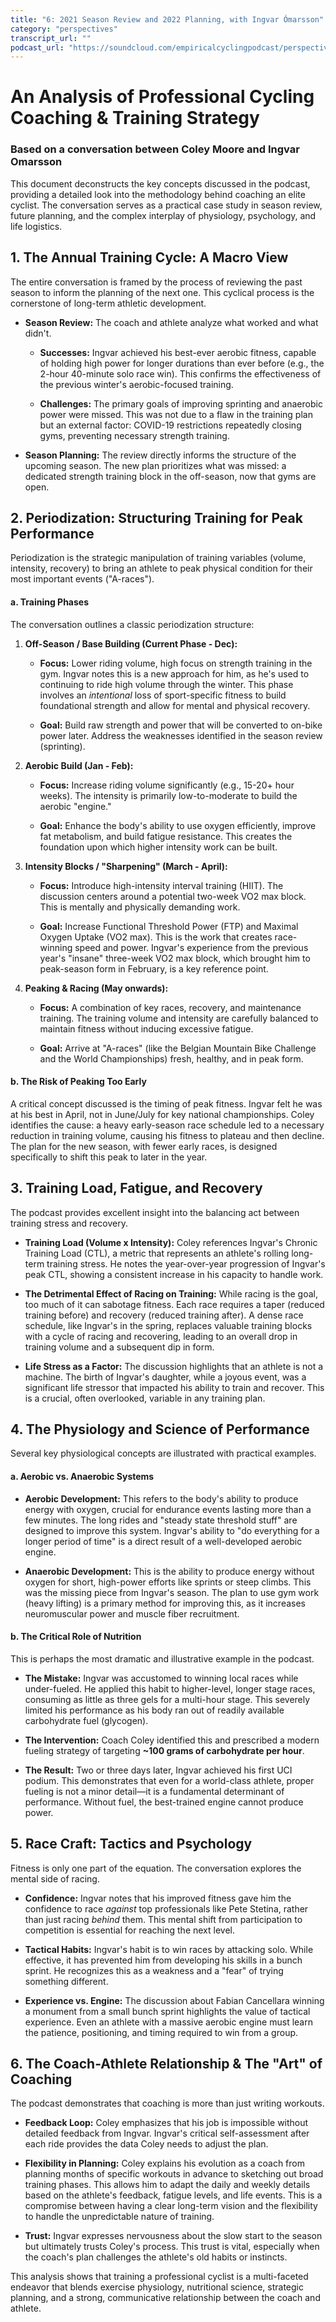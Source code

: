```yaml
---
title: "6: 2021 Season Review and 2022 Planning, with Ingvar Ómarsson"
category: "perspectives"
transcript_url: ""
podcast_url: "https://soundcloud.com/empiricalcyclingpodcast/perspectives-6-2021-season-review-and-2022-planning-with-ingvar-omarsson"
---
```


# An Analysis of Professional Cycling Coaching & Training Strategy

### Based on a conversation between Coley Moore and Ingvar Omarsson

This document deconstructs the key concepts discussed in the podcast, providing a detailed look into the methodology behind coaching an elite cyclist. The conversation serves as a practical case study in season review, future planning, and the complex interplay of physiology, psychology, and life logistics.

## 1. The Annual Training Cycle: A Macro View

The entire conversation is framed by the process of reviewing the past season to inform the planning of the next one. This cyclical process is the cornerstone of long-term athletic development.

-   **Season Review:** The coach and athlete analyze what worked and what didn't.
    
    -   **Successes:** Ingvar achieved his best-ever aerobic fitness, capable of holding high power for longer durations than ever before (e.g., the 2-hour 40-minute solo race win). This confirms the effectiveness of the previous winter's aerobic-focused training.
        
    -   **Challenges:** The primary goals of improving sprinting and anaerobic power were missed. This was not due to a flaw in the training plan but an external factor: COVID-19 restrictions repeatedly closing gyms, preventing necessary strength training.
        
-   **Season Planning:** The review directly informs the structure of the upcoming season. The new plan prioritizes what was missed: a dedicated strength training block in the off-season, now that gyms are open.
    

## 2. Periodization: Structuring Training for Peak Performance

Periodization is the strategic manipulation of training variables (volume, intensity, recovery) to bring an athlete to peak physical condition for their most important events ("A-races").

#### a. Training Phases

The conversation outlines a classic periodization structure:

1.  **Off-Season / Base Building (Current Phase - Dec):**
    
    -   **Focus:** Lower riding volume, high focus on strength training in the gym. Ingvar notes this is a new approach for him, as he's used to continuing to ride high volume through the winter. This phase involves an _intentional_ loss of sport-specific fitness to build foundational strength and allow for mental and physical recovery.
        
    -   **Goal:** Build raw strength and power that will be converted to on-bike power later. Address the weaknesses identified in the season review (sprinting).
        
2.  **Aerobic Build (Jan - Feb):**
    
    -   **Focus:** Increase riding volume significantly (e.g., 15-20+ hour weeks). The intensity is primarily low-to-moderate to build the aerobic "engine."
        
    -   **Goal:** Enhance the body's ability to use oxygen efficiently, improve fat metabolism, and build fatigue resistance. This creates the foundation upon which higher intensity work can be built.
        
3.  **Intensity Blocks / "Sharpening" (March - April):**
    
    -   **Focus:** Introduce high-intensity interval training (HIIT). The discussion centers around a potential two-week VO2 max block. This is mentally and physically demanding work.
        
    -   **Goal:** Increase Functional Threshold Power (FTP) and Maximal Oxygen Uptake (VO2 max). This is the work that creates race-winning speed and power. Ingvar's experience from the previous year's "insane" three-week VO2 max block, which brought him to peak-season form in February, is a key reference point.
        
4.  **Peaking & Racing (May onwards):**
    
    -   **Focus:** A combination of key races, recovery, and maintenance training. The training volume and intensity are carefully balanced to maintain fitness without inducing excessive fatigue.
        
    -   **Goal:** Arrive at "A-races" (like the Belgian Mountain Bike Challenge and the World Championships) fresh, healthy, and in peak form.
        

#### b. The Risk of Peaking Too Early

A critical concept discussed is the timing of peak fitness. Ingvar felt he was at his best in April, not in June/July for key national championships. Coley identifies the cause: a heavy early-season race schedule led to a necessary reduction in training volume, causing his fitness to plateau and then decline. The plan for the new season, with fewer early races, is designed specifically to shift this peak to later in the year.

## 3. Training Load, Fatigue, and Recovery

The podcast provides excellent insight into the balancing act between training stress and recovery.

-   **Training Load (Volume x Intensity):** Coley references Ingvar's Chronic Training Load (CTL), a metric that represents an athlete's rolling long-term training stress. He notes the year-over-year progression of Ingvar's peak CTL, showing a consistent increase in his capacity to handle work.
    
-   **The Detrimental Effect of Racing on Training:** While racing is the goal, too much of it can sabotage fitness. Each race requires a taper (reduced training before) and recovery (reduced training after). A dense race schedule, like Ingvar's in the spring, replaces valuable training blocks with a cycle of racing and recovering, leading to an overall drop in training volume and a subsequent dip in form.
    
-   **Life Stress as a Factor:** The discussion highlights that an athlete is not a machine. The birth of Ingvar's daughter, while a joyous event, was a significant life stressor that impacted his ability to train and recover. This is a crucial, often overlooked, variable in any training plan.
    

## 4. The Physiology and Science of Performance

Several key physiological concepts are illustrated with practical examples.

#### a. Aerobic vs. Anaerobic Systems

-   **Aerobic Development:** This refers to the body's ability to produce energy with oxygen, crucial for endurance events lasting more than a few minutes. The long rides and "steady state threshold stuff" are designed to improve this system. Ingvar's ability to "do everything for a longer period of time" is a direct result of a well-developed aerobic engine.
    
-   **Anaerobic Development:** This is the ability to produce energy without oxygen for short, high-power efforts like sprints or steep climbs. This was the missing piece from Ingvar's season. The plan to use gym work (heavy lifting) is a primary method for improving this, as it increases neuromuscular power and muscle fiber recruitment.
    

#### b. The Critical Role of Nutrition

This is perhaps the most dramatic and illustrative example in the podcast.

-   **The Mistake:** Ingvar was accustomed to winning local races while under-fueled. He applied this habit to higher-level, longer stage races, consuming as little as three gels for a multi-hour stage. This severely limited his performance as his body ran out of readily available carbohydrate fuel (glycogen).
    
-   **The Intervention:** Coach Coley identified this and prescribed a modern fueling strategy of targeting **~100 grams of carbohydrate per hour**.
    
-   **The Result:** Two or three days later, Ingvar achieved his first UCI podium. This demonstrates that even for a world-class athlete, proper fueling is not a minor detail—it is a fundamental determinant of performance. Without fuel, the best-trained engine cannot produce power.
    

## 5. Race Craft: Tactics and Psychology

Fitness is only one part of the equation. The conversation explores the mental side of racing.

-   **Confidence:** Ingvar notes that his improved fitness gave him the confidence to race _against_ top professionals like Pete Stetina, rather than just racing _behind_ them. This mental shift from participation to competition is essential for reaching the next level.
    
-   **Tactical Habits:** Ingvar's habit is to win races by attacking solo. While effective, it has prevented him from developing his skills in a bunch sprint. He recognizes this as a weakness and a "fear" of trying something different.
    
-   **Experience vs. Engine:** The discussion about Fabian Cancellara winning a monument from a small bunch sprint highlights the value of tactical experience. Even an athlete with a massive aerobic engine must learn the patience, positioning, and timing required to win from a group.
    

## 6. The Coach-Athlete Relationship & The "Art" of Coaching

The podcast demonstrates that coaching is more than just writing workouts.

-   **Feedback Loop:** Coley emphasizes that his job is impossible without detailed feedback from Ingvar. Ingvar's critical self-assessment after each ride provides the data Coley needs to adjust the plan.
    
-   **Flexibility in Planning:** Coley explains his evolution as a coach from planning months of specific workouts in advance to sketching out broad training phases. This allows him to adapt the daily and weekly details based on the athlete's feedback, fatigue levels, and life events. This is a compromise between having a clear long-term vision and the flexibility to handle the unpredictable nature of training.
    
-   **Trust:** Ingvar expresses nervousness about the slow start to the season but ultimately trusts Coley's process. This trust is vital, especially when the coach's plan challenges the athlete's old habits or instincts.
    

This analysis shows that training a professional cyclist is a multi-faceted endeavor that blends exercise physiology, nutritional science, strategic planning, and a strong, communicative relationship between the coach and athlete.